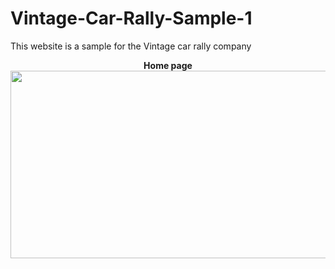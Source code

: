 # Vintage-Car-Rally-Sample-1
This website is a sample for the Vintage car rally company

<p align= "center">
  <b>Home page</b>
  <br>
  <img src="https://user-images.githubusercontent.com/117646017/201625627-20963ca9-043b-4efc-9c41-4155d4400e38.png" width="650" height="300"/>
</p>

